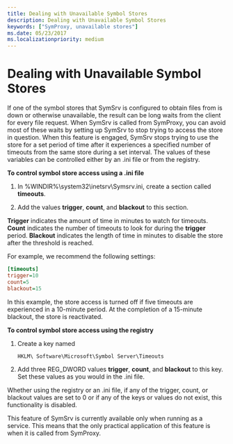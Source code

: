 ```yaml
---
title: Dealing with Unavailable Symbol Stores
description: Dealing with Unavailable Symbol Stores
keywords: ["SymProxy, unavailable stores"]
ms.date: 05/23/2017
ms.localizationpriority: medium
---
```


# Dealing with Unavailable Symbol Stores


If one of the symbol stores that SymSrv is configured to obtain files from is down or otherwise unavailable, the result can be long waits from the client for every file request. When SymSrv is called from SymProxy, you can avoid most of these waits by setting up SymSrv to stop trying to access the store in question. When this feature is engaged, SymSrv stops trying to use the store for a set period of time after it experiences a specified number of timeouts from the same store during a set interval. The values of these variables can be controlled either by an .ini file or from the registry.

**To control symbol store access using a .ini file**

1.  In %WINDIR%\\system32\\inetsrv\\Symsrv.ini, create a section called **timeouts**.

2.  Add the values **trigger**, **count**, and **blackout** to this section.

**Trigger** indicates the amount of time in minutes to watch for timeouts. **Count** indicates the number of timeouts to look for during the **trigger** period. **Blackout** indicates the length of time in minutes to disable the store after the threshold is reached.

For example, we recommend the following settings:

```ini
[timeouts]
trigger=10
count=5
blackout=15
```

In this example, the store access is turned off if five timeouts are experienced in a 10-minute period. At the completion of a 15-minute blackout, the store is reactivated.

**To control symbol store access using the registry**

1.  Create a key named

    ```text
    HKLM\ Software\Microsoft\Symbol Server\Timeouts
    ```

2.  Add three REG\_DWORD values **trigger**, **count**, and **blackout** to this key. Set these values as you would in the .ini file.

Whether using the registry or an .ini file, if any of the trigger, count, or blackout values are set to 0 or if any of the keys or values do not exist, this functionality is disabled.

This feature of SymSrv is currently available only when running as a service. This means that the only practical application of this feature is when it is called from SymProxy.

 

 





